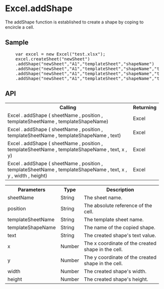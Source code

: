 <H1>Excel.addShape</H1>

The addShape function is established to create a shape by coping to encircle a cell.

<h2>Sample</h2>
<pre>
	var excel = new Excel("test.xlsx");
	excel.createSheet("newSheet")
	.addShape("newSheet","A1","templateSheet","shapeName")
	.addShape("newSheet","A1","templateSheet","shapeName","text")
	.addShape("newSheet","A1","templateSheet","shapeName","text",90,30)
	.addShape("newSheet","A1","templateSheet","shapeName","text",90,30,40,40);	// To create a shape not including line by copying templateSheet's
</pre>

<h2>API</h2>

<table>
<tr><th>Calling</th><th>Returning</th></tr>
<tr><td>Excel . addShape ( sheetName , position , templateSheetName , templateShapeName)</td><td>Excel</td></tr>
<tr><td>Excel . addShape ( sheetName , position , templateSheetName , templateShapeName , text)</td><td>Excel</td></tr>
<tr><td>Excel . addShape ( sheetName , position , templateSheetName , templateShapeName , text, x , y)</td><td>Excel</td></tr>
<tr><td>Excel . addShape ( sheetName , position , templateSheetName , templateShapeName , text, x , y , width , height)</td><td>Excel</td></tr>
</table>


<table>
<tr><th>Parameters</th><th>Type</th><th>Description</th></tr>
<tr><td>sheetName</td><td>String</td><td>The sheet name.</td></tr>
<tr><td>position</td><td>String</td><td>The absolute reference of the cell.</td></tr>
<tr><td>templateSheetName</td><td>String</td><td>The template sheet name.</td></tr>
<tr><td>templateShapeName</td><td>String</td><td>The name of the copied shape.</td></tr>
<tr><td>text</td><td>String</td><td>The created shape's text value.</td></tr>
<tr><td>x</td><td>Number</td><td>The x coordinate of the created shape in the cell.</td></tr>
<tr><td>y</td><td>Number</td><td>The y coordinate of the created shape in the cell.</td></tr>
<tr><td>width</td><td>Number</td><td>The created shape's width.</td></tr>
<tr><td>height</td><td>Number</td><td>The created shape's height.</td></tr>
</table>
